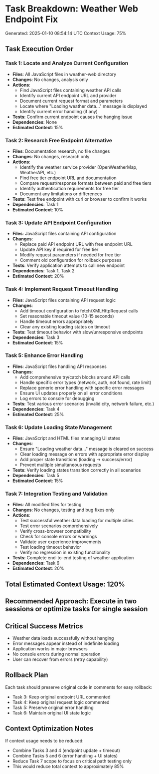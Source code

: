 # Task Breakdown: Weather Web Endpoint Fix
Generated: 2025-01-10 08:54:14 UTC
Context Usage: 75%

## Task Execution Order

### Task 1: Locate and Analyze Current Configuration
- **Files**: All JavaScript files in weather-web directory
- **Changes**: No changes, analysis only
- **Actions**:
  - Find JavaScript files containing weather API calls
  - Identify current API endpoint URL and provider
  - Document current request format and parameters
  - Locate where "Loading weather data..." message is displayed
  - Identify current error handling (if any)
- **Tests**: Confirm current endpoint causes the hanging issue
- **Dependencies**: None
- **Estimated Context**: 15%

### Task 2: Research Free Endpoint Alternative
- **Files**: Documentation research, no file changes
- **Changes**: No changes, research only
- **Actions**:
  - Identify the weather service provider (OpenWeatherMap, WeatherAPI, etc.)
  - Find free tier endpoint URL and documentation
  - Compare request/response formats between paid and free tiers
  - Identify authentication requirements for free tier
  - Document any limitations or differences
- **Tests**: Test free endpoint with curl or browser to confirm it works
- **Dependencies**: Task 1
- **Estimated Context**: 10%

### Task 3: Update API Endpoint Configuration
- **Files**: JavaScript files containing API configuration
- **Changes**: 
  - Replace paid API endpoint URL with free endpoint URL
  - Update API key if required for free tier
  - Modify request parameters if needed for free tier
  - Comment old configuration for rollback purposes
- **Tests**: Verify application attempts to call new endpoint
- **Dependencies**: Task 1, Task 2
- **Estimated Context**: 20%

### Task 4: Implement Request Timeout Handling
- **Files**: JavaScript files containing API request logic
- **Changes**:
  - Add timeout configuration to fetch/XMLHttpRequest calls
  - Set reasonable timeout value (10-15 seconds)
  - Handle timeout errors appropriately
  - Clear any existing loading states on timeout
- **Tests**: Test timeout behavior with slow/unresponsive endpoints
- **Dependencies**: Task 3
- **Estimated Context**: 15%

### Task 5: Enhance Error Handling
- **Files**: JavaScript files handling API responses
- **Changes**:
  - Add comprehensive try/catch blocks around API calls
  - Handle specific error types (network, auth, not found, rate limit)
  - Replace generic error handling with specific error messages
  - Ensure UI updates properly on all error conditions
  - Log errors to console for debugging
- **Tests**: Test various error scenarios (invalid city, network failure, etc.)
- **Dependencies**: Task 4
- **Estimated Context**: 25%

### Task 6: Update Loading State Management
- **Files**: JavaScript and HTML files managing UI states
- **Changes**:
  - Ensure "Loading weather data..." message is cleared on success
  - Clear loading message on errors with appropriate error display
  - Add proper state transitions (loading → success/error)
  - Prevent multiple simultaneous requests
- **Tests**: Verify loading states transition correctly in all scenarios
- **Dependencies**: Task 5
- **Estimated Context**: 15%

### Task 7: Integration Testing and Validation
- **Files**: All modified files for testing
- **Changes**: No changes, testing and bug fixes only
- **Actions**:
  - Test successful weather data loading for multiple cities
  - Test error scenarios comprehensively
  - Verify cross-browser compatibility
  - Check for console errors or warnings
  - Validate user experience improvements
  - Test loading timeout behavior
  - Verify no regression in existing functionality
- **Tests**: Complete end-to-end testing of weather application
- **Dependencies**: Task 6
- **Estimated Context**: 20%

## Total Estimated Context Usage: 120%
## Recommended Approach: Execute in two sessions or optimize tasks for single session

## Critical Success Metrics
- Weather data loads successfully without hanging
- Error messages appear instead of indefinite loading
- Application works in major browsers
- No console errors during normal operation
- User can recover from errors (retry capability)

## Rollback Plan
Each task should preserve original code in comments for easy rollback:
- Task 3: Keep original endpoint URL commented
- Task 4: Keep original request logic commented
- Task 5: Preserve original error handling
- Task 6: Maintain original UI state logic

## Context Optimization Notes
If context usage needs to be reduced:
- Combine Tasks 3 and 4 (endpoint update + timeout)
- Combine Tasks 5 and 6 (error handling + UI states)
- Reduce Task 7 scope to focus on critical path testing only
- This would reduce total context to approximately 85%
```